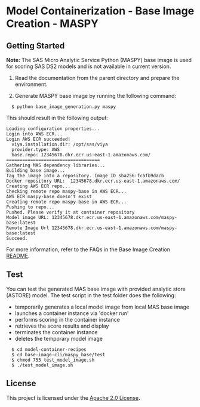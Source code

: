 # Model Containerization - Base Image Creation - MASPY

## Getting Started

**Note:** The SAS Micro Analytic Service Python (MASPY) base image is used for scoring SAS DS2 models and is not available in current version.

1. Read the documentation from the parent directory and prepare the environment.

2. Generate MASPY base image by running the following command:
```
  $ python base_image_generation.py maspy
```
This should result in the following output:

```
Loading configuration properties...
Login into AWS ECR...
Login AWS ECR succeeded!
  viya.installation.dir: /opt/sas/viya
  provider.type: AWS
  base.repo: 12345678.dkr.ecr.us-east-1.amazonaws.com/
===================================
Gathering MAS dependency libraries...
Building base image...
Tag the image into a repository. Image ID sha256:fcafb9dacb
Docker repository URL:  12345678.dkr.ecr.us-east-1.amazonaws.com/
Creating AWS ECR repo...
Checking remote repo maspy-base in AWS ECR...
AWS ECR maspy-base doesn't exist
Creating remote repo maspy-base in AWS ECR...
Pushing to repo...
Pushed. Please verify it at container repository
Model image URL: 12345678.dkr.ecr.us-east-1.amazonaws.com/maspy-base:latest
Remote Image Url 12345678.dkr.ecr.us-east-1.amazonaws.com/maspy-base:latest
Succeed.

```

For more information, refer to the FAQs in the Base Image Creation [README](../README.md).

## Test

You can test the generated MAS base image with provided analytic store (ASTORE) model. 
The test script in the test folder does the following:
* temporarily generates a local model image from local MAS base image
* launches a container instance via 'docker run'
* performs scoring in the container instance
* retrieves the score results and display
* terminates the container instance
* deletes the temporary model image
    
```
  $ cd model-container-recipes
  $ cd base-image-cli/maspy_base/test
  $ chmod 755 test_model_image.sh
  $ ./test_model_image.sh  
```
## License

This project is licensed under the [Apache 2.0 License](LICENSE).
